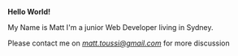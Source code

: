 **Hello World!**

My Name is Matt
I'm a junior Web Developer living in Sydney.

Please contact me on *matt.toussi@gmail.com* for more discussion
